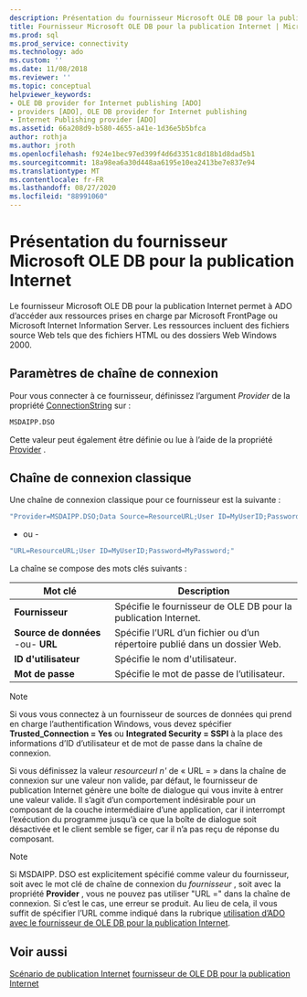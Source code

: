 ```yaml
---
description: Présentation du fournisseur Microsoft OLE DB pour la publication Internet
title: Fournisseur Microsoft OLE DB pour la publication Internet | Microsoft Docs
ms.prod: sql
ms.prod_service: connectivity
ms.technology: ado
ms.custom: ''
ms.date: 11/08/2018
ms.reviewer: ''
ms.topic: conceptual
helpviewer_keywords:
- OLE DB provider for Internet publishing [ADO]
- providers [ADO], OLE DB provider for Internet publishing
- Internet Publishing provider [ADO]
ms.assetid: 66a208d9-b580-4655-a41e-1d36e5b5bfca
author: rothja
ms.author: jroth
ms.openlocfilehash: f924e1bec97ed399f4d6d3351c8d18b1d8dad5b1
ms.sourcegitcommit: 18a98ea6a30d448aa6195e10ea2413be7e837e94
ms.translationtype: MT
ms.contentlocale: fr-FR
ms.lasthandoff: 08/27/2020
ms.locfileid: "88991060"
---
```

# <a name="microsoft-ole-db-provider-for-internet-publishing-overview"></a>Présentation du fournisseur Microsoft OLE DB pour la publication Internet
Le fournisseur Microsoft OLE DB pour la publication Internet permet à ADO d’accéder aux ressources prises en charge par Microsoft FrontPage ou Microsoft Internet Information Server. Les ressources incluent des fichiers source Web tels que des fichiers HTML ou des dossiers Web Windows 2000.

## <a name="connection-string-parameters"></a>Paramètres de chaîne de connexion
 Pour vous connecter à ce fournisseur, définissez l’argument *Provider* de la propriété [ConnectionString](../../reference/ado-api/connectionstring-property-ado.md) sur :

```vb
MSDAIPP.DSO
```

 Cette valeur peut également être définie ou lue à l’aide de la propriété [Provider](../../reference/ado-api/provider-property-ado.md) .

## <a name="typical-connection-string"></a>Chaîne de connexion classique
 Une chaîne de connexion classique pour ce fournisseur est la suivante :

```vb
"Provider=MSDAIPP.DSO;Data Source=ResourceURL;User ID=MyUserID;Password=MyPassword;"
```

 - ou -

```vb
"URL=ResourceURL;User ID=MyUserID;Password=MyPassword;"
```

 La chaîne se compose des mots clés suivants :

|Mot clé|Description|
|-------------|-----------------|
|**Fournisseur**|Spécifie le fournisseur de OLE DB pour la publication Internet.|
|**Source de données** -ou- **URL**|Spécifie l’URL d’un fichier ou d’un répertoire publié dans un dossier Web.|
|**ID d'utilisateur**|Spécifie le nom d'utilisateur.|
|**Mot de passe**|Spécifie le mot de passe de l’utilisateur.|

> [!NOTE]
>  Si vous vous connectez à un fournisseur de sources de données qui prend en charge l’authentification Windows, vous devez spécifier **Trusted_Connection = Yes** ou **Integrated Security = SSPI** à la place des informations d’ID d’utilisateur et de mot de passe dans la chaîne de connexion.

 Si vous définissez la valeur *resourceurl n'* de « URL = » dans la chaîne de connexion sur une valeur non valide, par défaut, le fournisseur de publication Internet génère une boîte de dialogue qui vous invite à entrer une valeur valide. Il s’agit d’un comportement indésirable pour un composant de la couche intermédiaire d’une application, car il interrompt l’exécution du programme jusqu’à ce que la boîte de dialogue soit désactivée et le client semble se figer, car il n’a pas reçu de réponse du composant.

> [!NOTE]
>  Si MSDAIPP. DSO est explicitement spécifié comme valeur du fournisseur, soit avec le mot clé de chaîne de connexion du *fournisseur* , soit avec la propriété **Provider** , vous ne pouvez pas utiliser "URL =" dans la chaîne de connexion. Si c’est le cas, une erreur se produit. Au lieu de cela, il vous suffit de spécifier l’URL comme indiqué dans la rubrique [utilisation d’ADO avec le fournisseur de OLE DB pour la publication Internet](../data/the-ole-db-provider-for-internet-publishing.md).

## <a name="see-also"></a>Voir aussi
 [Scénario de publication Internet](../data/internet-publishing-scenario.md) [fournisseur de OLE DB pour la publication Internet](../data/the-ole-db-provider-for-internet-publishing.md)
